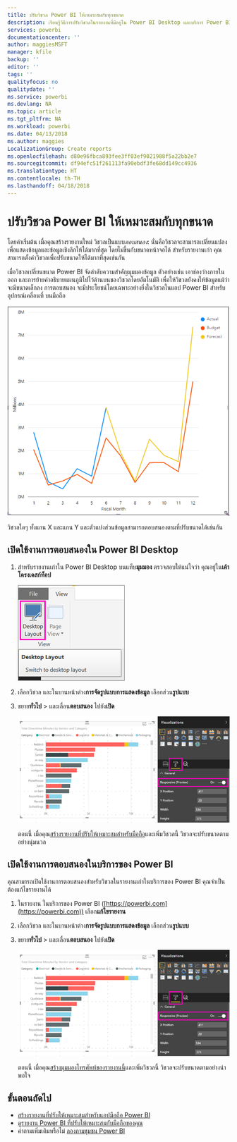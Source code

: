 ```yaml
---
title: ปรับวิชวล Power BI ให้เหมาะสมกับทุกขนาด
description: เรียนรู้วิธีการปรับวิชวลในรายงานที่มีอยู่ใน Power BI Desktop และบริการ Power BI สำหรับแอป Power BI บนมือถือให้เหมาะสม
services: powerbi
documentationcenter: ''
author: maggiesMSFT
manager: kfile
backup: ''
editor: ''
tags: ''
qualityfocus: no
qualitydate: ''
ms.service: powerbi
ms.devlang: NA
ms.topic: article
ms.tgt_pltfrm: NA
ms.workload: powerbi
ms.date: 04/13/2018
ms.author: maggies
LocalizationGroup: Create reports
ms.openlocfilehash: d80e96fbca893fee3ff03ef9021988f5a22bb2e7
ms.sourcegitcommit: df94efc51f261113fa90ebdf3fe68dd149cc4936
ms.translationtype: HT
ms.contentlocale: th-TH
ms.lasthandoff: 04/18/2018
---
```

# <a name="optimize-a-power-bi-visual-for-any-size"></a>ปรับวิชวล Power BI ให้เหมาะสมกับทุกขนาด
โดยค่าเริ่มต้น เมื่อคุณสร้างรายงานใหม่ วิชวลเป็นแบบ*ตอบสนอง*: นั่นคือวิชวลจะสามารถเปลี่ยนแปลงเพื่อแสดงข้อมูลและข้อมูลเชิงลึกให้ได้มากที่สุด โดยไม่ขึ้นกับขนาดหน้าจอได้ สำหรับรายงานเก่า คุณสามารถตั้งค่าวิชวลเพื่อปรับขนาดให้ได้มากที่สุดเช่นกัน

เมื่อวิชวลเปลี่ยนขนาด Power BI จัดลำดับความสำคัญมุมมองข้อมูล ตัวอย่างเช่น เอาช่องว่างภายในออก และการย้ายคำอธิบายแผนภูมิไปไว้ด้านบนของวิชวลโดยอัตโนมัติ เพื่อให้วิชวลยังคงให้ข้อมูลแม้ว่าจะมีขนาดเล็กลง การตอบสนอง จะมีประโยชน์โดยเฉพาะอย่างยิ่งในวิชวลในแอป Power BI สำหรับอุปกรณ์เคลื่อนที่ บนมือถือ

![ตอบสนองต่อการปรับขนาดวิชวล](media/desktop-create-responsive-visuals/power-bi-responsive-visual.gif)

วิชวลใดๆ ทั้งแกน X และแกน Y และตัวแบ่งส่วนข้อมูลสามารถตอบสนองตามที่ปรับขนาดได้เช่นกัน

## <a name="turn-on-responsiveness-in-power-bi-desktop"></a>เปิดใช้งานการตอบสนองใน Power BI Desktop
1. สำหรับรายงานเก่าใน Power BI Desktop บนแท็บ**มุมมอง** ตรวจสอบให้แน่ใจว่า คุณอยู่ใน**เค้าโครงเดสก์ท็อป**
   
    ![ไอคอนเค้าโครงเดสก์ท็อป](media/desktop-create-responsive-visuals/power-bi-desktop-layout.png)
2. เลือกวิชวล และในบานหน้าต่าง**การจัดรูปแบบการแสดงข้อมูล** เลือกส่วน**รูปแบบ**
3. ขยาย**ทั่วไป** > และเลื่อน**ตอบสนอง** ไปยัง**เปิด**
   
    ![เปิดการตอบสนอง](media/desktop-create-responsive-visuals/power-bi-turn-responsive-on.png)
   
     ตอนนี้ เมื่อคุณ[สร้างรายงานที่ปรับให้เหมาะสมสำหรับมือถือ](desktop-create-phone-report.md)และเพิ่มวิชวลนี้ วิชวลจะปรับขนาดตามอย่างนุ่มนวล

## <a name="turn-on-responsiveness-in-the-power-bi-service"></a>เปิดใช้งานการตอบสนองในบริการของ Power BI
คุณสามารถเปิดใช้งานการตอบสนองสำหรับวิชวลในรายงานเก่าในบริการของ Power BI คุณจำเป็นต้องแก้ไขรายงานได้

1. ในรายงาน ในบริการของ Power BI ([https://powerbi.com](https://powerbi.com)) เลือก**แก้ไขรายงาน**
2. เลือกวิชวล และในบานหน้าต่าง**การจัดรูปแบบการแสดงข้อมูล** เลือกส่วน**รูปแบบ**
3. ขยาย**ทั่วไป** > และเลื่อน**ตอบสนอง** ไปยัง**เปิด**
   
    ![เปิดการตอบสนอง](media/desktop-create-responsive-visuals/power-bi-turn-responsive-on.png)
   
     ตอนนี้ เมื่อคุณ[สร้างมุมมองโทรศัพท์ของรายงานนี้](desktop-create-phone-report.md)และเพิ่มวิชวลนี้ วิชวลจะปรับขนาดตามอย่างน่าพอใจ

## <a name="next-steps"></a>ขั้นตอนถัดไป
* [สร้างรายงานที่ปรับให้เหมาะสมสำหรับแอปมือถือ Power BI](desktop-create-phone-report.md)
* [ดูรายงาน Power BI ที่ปรับให้เหมาะสมกับมือถือของคุณ](mobile-apps-view-phone-report.md)
* คำถามเพิ่มเติมหรือไม่ [ลองถามชุมชน Power BI](http://community.powerbi.com/)

